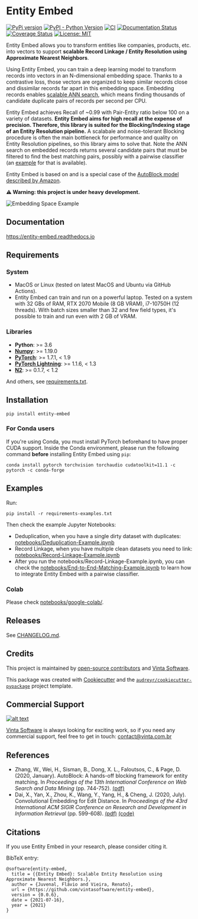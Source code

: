 # Entity Embed

[![PyPi version](https://img.shields.io/pypi/v/entity-embed.svg)](https://pypi.python.org/pypi/entity-embed)
[![PyPI - Python Version](https://img.shields.io/pypi/pyversions/entity-embed)](https://pypi.org/project/entity-embed/)
[![CI](https://github.com/vintasoftware/entity-embed/actions/workflows/ci.yml/badge.svg)](https://github.com/vintasoftware/entity-embed/actions/workflows/ci.yml)
[![Documentation Status](https://readthedocs.org/projects/entity-embed/badge/?version=latest)](https://entity-embed.readthedocs.io/en/latest/?badge=latest)
[![Coverage Status](https://coveralls.io/repos/github/vintasoftware/entity-embed/badge.svg?branch=main)](https://coveralls.io/github/vintasoftware/entity-embed?branch=main)
[![License: MIT](https://img.shields.io/github/license/vintasoftware/django-react-boilerplate.svg)](LICENSE.txt)

Entity Embed allows you to transform entities like companies, products, etc. into vectors to support **scalable Record Linkage / Entity Resolution using Approximate Nearest Neighbors**.

Using Entity Embed, you can train a deep learning model to transform records into vectors in an N-dimensional embedding space. Thanks to a contrastive loss, those vectors are organized to keep similar records close and dissimilar records far apart in this embedding space. Embedding records enables [scalable ANN search](http://ann-benchmarks.com/index.html), which means finding thousands of candidate duplicate pairs of records per second per CPU.

Entity Embed achieves Recall of ~0.99 with Pair-Entity ratio below 100 on a variety of datasets. **Entity Embed aims for high recall at the expense of precision. Therefore, this library is suited for the Blocking/Indexing stage of an Entity Resolution pipeline.**  A scalabale and noise-tolerant Blocking procedure is often the main bottleneck for performance and quality on Entity Resolution pipelines, so this library aims to solve that. Note the ANN search on embedded records returns several candidate pairs that must be filtered to find the best matching pairs, possibly with a pairwise classifier (an [example](#Examples) for that is available).

Entity Embed is based on and is a special case of the [AutoBlock model described by Amazon](https://www.amazon.science/publications/autoblock-a-hands-off-blocking-framework-for-entity-matching).

**⚠️ Warning: this project is under heavy development.**

![Embedding Space Example](https://user-images.githubusercontent.com/397989/113318040-689a2d00-92e6-11eb-8373-29477d57d29e.png)

## Documentation

https://entity-embed.readthedocs.io

## Requirements

### System

- MacOS or Linux (tested on latest MacOS and Ubuntu via GitHub Actions).
- Entity Embed can train and run on a powerful laptop. Tested on a system with 32 GBs of RAM, RTX 2070 Mobile (8 GB VRAM), i7-10750H (12 threads). With batch sizes smaller than 32 and few field types, it's possible to train and run even with 2 GB of VRAM.

### Libraries

- **Python**: >= 3.6
- **[Numpy](https://numpy.org/)**: >= 1.19.0
- **[PyTorch](https://pytorch.org/)**: >= 1.7.1, < 1.9
- **[PyTorch Lightning](https://pytorch-lightning.readthedocs.io/en/latest/)**: >= 1.1.6, < 1.3
- **[N2](https://github.com/kakao/n2/)**: >= 0.1.7, < 1.2

And others, see [requirements.txt](/requirements.txt).

## Installation

```
pip install entity-embed
```

### For Conda users

If you're using Conda, you must install PyTorch beforehand to have proper CUDA support. Inside the Conda environment, please run the following command **before** installing Entity Embed using `pip`:

```
conda install pytorch torchvision torchaudio cudatoolkit=11.1 -c pytorch -c conda-forge
```

## Examples

Run:

```
pip install -r requirements-examples.txt
```

Then check the example Jupyter Notebooks:

- Deduplication, when you have a single dirty dataset with duplicates: [notebooks/Deduplication-Example.ipynb](/notebooks/Deduplication-Example.ipynb)
- Record Linkage, when you have multiple clean datasets you need to link: [notebooks/Record-Linkage-Example.ipynb](/notebooks/Record-Linkage-Example.ipynb)
- After you run the notebooks/Record-Linkage-Example.ipynb, you can check the [notebooks/End-to-End-Matching-Example.ipynb](/notebooks/End-to-End-Matching-Example.ipynb) to learn how to integrate Entity Embed with a pairwise classifier.

### Colab

Please check [notebooks/google-colab/](https://github.com/vintasoftware/entity-embed/tree/main/notebooks/google-colab/).

## Releases

See [CHANGELOG.md](/CHANGELOG.md).

## Credits

This project is maintained by [open-source contributors](/AUTHORS.rst) and [Vinta Software](https://www.vintasoftware.com/).

This package was created with [Cookiecutter](https://github.com/audreyr/cookiecutter) and the [`audreyr/cookiecutter-pypackage`](https://github.com/audreyr/cookiecutter-pypackage) project template.

## Commercial Support
[![alt text](https://avatars2.githubusercontent.com/u/5529080?s=80&v=4 "Vinta Logo")](https://www.vinta.com.br/)

[Vinta Software](https://www.vinta.com.br/) is always looking for exciting work, so if you need any commercial support, feel free to get in touch: contact@vinta.com.br

## References

- Zhang, W., Wei, H., Sisman, B., Dong, X. L., Faloutsos, C., & Page, D. (2020, January). AutoBlock: A hands-off blocking framework for entity matching. In *Proceedings of the 13th International Conference on Web Search and Data Mining* (pp. 744-752). [(pdf)](https://www.amazon.science/publications/autoblock-a-hands-off-blocking-framework-for-entity-matching)
- Dai, X., Yan, X., Zhou, K., Wang, Y., Yang, H., & Cheng, J. (2020, July). Convolutional Embedding for Edit Distance. In *Proceedings of the 43rd International ACM SIGIR Conference on Research and Development in Information Retrieval* (pp. 599-608). [(pdf)](https://arxiv.org/abs/2001.11692) [(code)](https://github.com/xinyandai/string-embed/)

## Citations

If you use Entity Embed in your research, please consider citing it.

BibTeX entry:

```
@software{entity-embed,
  title = {{Entity Embed}: Scalable Entity Resolution using Approximate Nearest Neighbors.},
  author = {Juvenal, Flávio and Vieira, Renato},
  url = {https://github.com/vintasoftware/entity-embed},
  version = {0.0.6},
  date = {2021-07-16},
  year = {2021}
}
```
